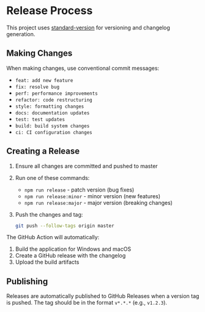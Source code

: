 # Release Process

This project uses [standard-version](https://github.com/conventional-changelog/standard-version) for versioning and changelog generation.

## Making Changes

When making changes, use conventional commit messages:

- `feat: add new feature`
- `fix: resolve bug`
- `perf: performance improvements`
- `refactor: code restructuring`
- `style: formatting changes`
- `docs: documentation updates`
- `test: test updates`
- `build: build system changes`
- `ci: CI configuration changes`

## Creating a Release

1. Ensure all changes are committed and pushed to master
2. Run one of these commands:
   - `npm run release` - patch version (bug fixes)
   - `npm run release:minor` - minor version (new features)
   - `npm run release:major` - major version (breaking changes)
3. Push the changes and tag:

   ```bash
   git push --follow-tags origin master
   ```

The GitHub Action will automatically:

1. Build the application for Windows and macOS
2. Create a GitHub release with the changelog
3. Upload the build artifacts

## Publishing

Releases are automatically published to GitHub Releases when a version tag is pushed.
The tag should be in the format `v*.*.*` (e.g., `v1.2.3`).

